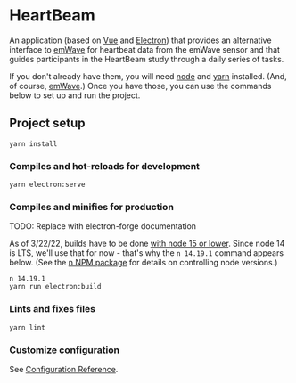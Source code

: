 # HeartBeam

An application (based on [Vue](vuejs.org) and [Electron](electronjs.org)) that provides an alternative interface to [emWave](https://store.heartmath.com/emwavepro) for heartbeat data from the emWave sensor and that guides participants in the HeartBeam study through a daily series of tasks.

If you don't already have them, you will need [node](nodejs.org) and [yarn](https://yarnpkg.com) installed. (And, of course, [emWave](https://store.heartmath.com/emwavepro).) Once you have those, you can use the commands below to set up and run the project.

## Project setup
```
yarn install
```

### Compiles and hot-reloads for development
```
yarn electron:serve
```

### Compiles and minifies for production
TODO: Replace with electron-forge documentation

As of 3/22/22, builds have to be done [with node 15 or lower](https://github.com/electron-userland/electron-builder/issues/5858). Since node 14 is LTS, we'll use that for now - that's why the `n 14.19.1` command appears below. (See the [n NPM package](https://www.npmjs.com/package/n) for details on controlling node versions.)
```
n 14.19.1
yarn run electron:build
```

### Lints and fixes files
```
yarn lint
```

### Customize configuration
See [Configuration Reference](https://cli.vuejs.org/config/).
